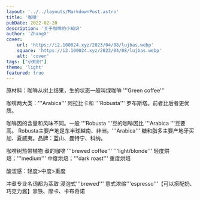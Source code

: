 ```yaml
---
layout: '../../layouts/MarkdownPost.astro'
title: '咖啡'
pubDate: 2022-02-20
description: '关于咖啡的小知识'
author: 'ZhangX'
cover:
    url: 'https://i2.100024.xyz/2023/04/08/lujbas.webp'
    square: 'https://i2.100024.xyz/2023/04/08/lujbas.webp'
    alt: 'cover'
tags: ["小知识"] 
theme: 'light'
featured: true
---
```


原材料：咖啡从树上结果，生的状态一般叫绿咖啡 '''Green coffee'''

咖啡两大类：'''Arabica''' 阿拉比卡和 '''Robusta''' 罗布斯塔。前者比后者更优质。

咖啡因的含量和风味不同。一般 '''Robusta '''豆的咖啡因比 '''Arabica '''豆要高。
Robusta主要产地是东半球越南、非洲。'''Arabica''' 糖和脂多主要产地牙买加、夏威夷。品牌：蓝山、曼特宁、科纳。

咖啡树热带植物
煮的咖啡 '''brewed coffee'''
'''light/blonde''' 轻度烘焙；'''medium''' 中度烘焙；'''dark roast''' 重度烘焙

酸涩感：轻度>中度>重度

冲煮专业名词都为萃取
浸泡式'''brewed'''
意式浓缩'''espresso'''【可以搭配奶、巧克力酱】拿铁、摩卡、卡布奇诺